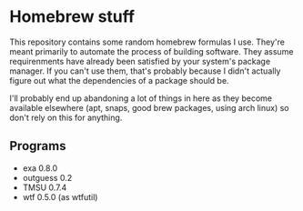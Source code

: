 # Homebrew stuff
This repository contains some random homebrew formulas I use.
They're meant primarily to automate the process of building software.
They assume requirenments have already been satisfied by your system's package manager.
If you can't use them, that's probably because I didn't actually figure out what the dependencies of a package should be.

I'll probably end up abandoning a lot of things in here as they become available elsewhere (apt, snaps, good brew packages, using arch linux) so don't rely on this for anything.

## Programs
* exa 0.8.0
* outguess 0.2
* TMSU 0.7.4
* wtf 0.5.0 (as wtfutil)

